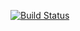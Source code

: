 [![Build Status](https://travis-ci.org/WNortier/shoe-catalogue-api.svg?branch=master)](https://travis-ci.org/WNortier/shoe-catalogue-api)